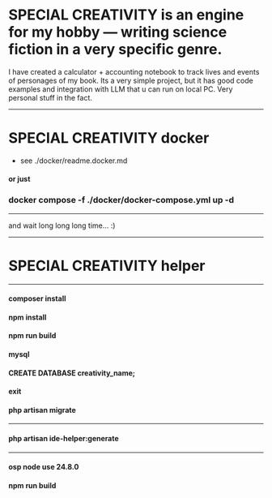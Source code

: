 # SPECIAL CREATIVITY is an engine for my hobby — writing science fiction in a very specific genre.

I have created a calculator + accounting notebook to track lives and events of personages of my book. Its a very simple project, but it has good code examples and integration with LLM that u can run on local PC. Very personal stuff in the fact.

----

# SPECIAL CREATIVITY docker

- see ./docker/readme.docker.md

#### or just
### docker compose -f ./docker/docker-compose.yml up -d

----

and wait long long long time... :)

----

# SPECIAL CREATIVITY helper

----

#### composer install
#### npm install
#### npm run build
#### mysql
#### CREATE DATABASE creativity_name;
#### exit
#### php artisan migrate

----

#### php artisan ide-helper:generate

----

#### osp node use 24.8.0
#### npm run build
